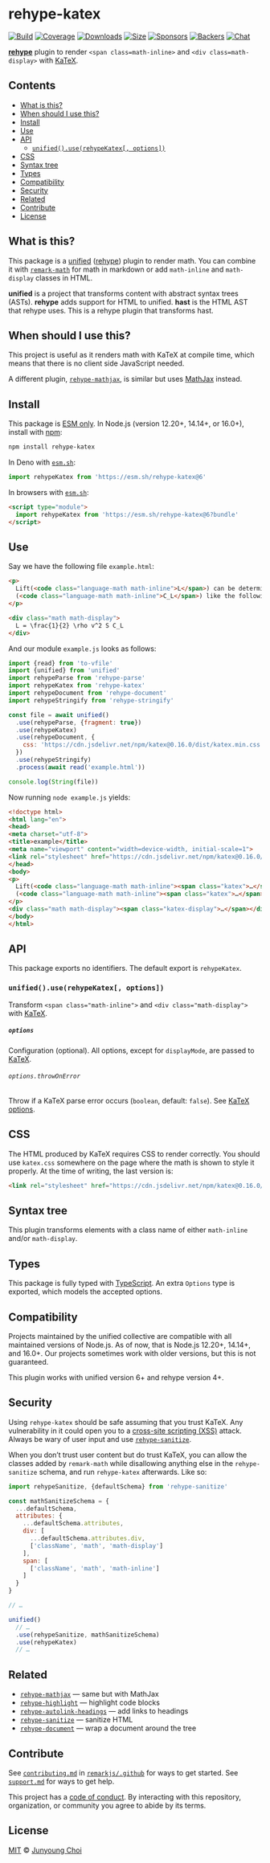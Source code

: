# rehype-katex

[![Build][build-badge]][build]
[![Coverage][coverage-badge]][coverage]
[![Downloads][downloads-badge]][downloads]
[![Size][size-badge]][size]
[![Sponsors][sponsors-badge]][collective]
[![Backers][backers-badge]][collective]
[![Chat][chat-badge]][chat]

**[rehype][]** plugin to render `<span class=math-inline>` and
`<div class=math-display>` with [KaTeX][].

## Contents

*   [What is this?](#what-is-this)
*   [When should I use this?](#when-should-i-use-this)
*   [Install](#install)
*   [Use](#use)
*   [API](#api)
    *   [`unified().use(rehypeKatex[, options])`](#unifieduserehypekatex-options)
*   [CSS](#css)
*   [Syntax tree](#syntax-tree)
*   [Types](#types)
*   [Compatibility](#compatibility)
*   [Security](#security)
*   [Related](#related)
*   [Contribute](#contribute)
*   [License](#license)

## What is this?

This package is a [unified][] ([rehype][]) plugin to render math.
You can combine it with [`remark-math`][remark-math] for math in markdown or add
`math-inline` and `math-display` classes in HTML.

**unified** is a project that transforms content with abstract syntax trees
(ASTs).
**rehype** adds support for HTML to unified.
**hast** is the HTML AST that rehype uses.
This is a rehype plugin that transforms hast.

## When should I use this?

This project is useful as it renders math with KaTeX at compile time, which
means that there is no client side JavaScript needed.

A different plugin, [`rehype-mathjax`][rehype-mathjax], is similar but uses
[MathJax][] instead.

## Install

This package is [ESM only](https://gist.github.com/sindresorhus/a39789f98801d908bbc7ff3ecc99d99c).
In Node.js (version 12.20+, 14.14+, or 16.0+), install with [npm][]:

```sh
npm install rehype-katex
```

In Deno with [`esm.sh`][esmsh]:

```js
import rehypeKatex from 'https://esm.sh/rehype-katex@6'
```

In browsers with [`esm.sh`][esmsh]:

```html
<script type="module">
  import rehypeKatex from 'https://esm.sh/rehype-katex@6?bundle'
</script>
```

## Use

Say we have the following file `example.html`:

```html
<p>
  Lift(<code class="language-math math-inline">L</span>) can be determined by Lift Coefficient
  (<code class="language-math math-inline">C_L</span>) like the following equation.
</p>

<div class="math math-display">
  L = \frac{1}{2} \rho v^2 S C_L
</div>
```

And our module `example.js` looks as follows:

```js
import {read} from 'to-vfile'
import {unified} from 'unified'
import rehypeParse from 'rehype-parse'
import rehypeKatex from 'rehype-katex'
import rehypeDocument from 'rehype-document'
import rehypeStringify from 'rehype-stringify'

const file = await unified()
  .use(rehypeParse, {fragment: true})
  .use(rehypeKatex)
  .use(rehypeDocument, {
    css: 'https://cdn.jsdelivr.net/npm/katex@0.16.0/dist/katex.min.css'
  })
  .use(rehypeStringify)
  .process(await read('example.html'))

console.log(String(file))
```

Now running `node example.js` yields:

```html
<!doctype html>
<html lang="en">
<head>
<meta charset="utf-8">
<title>example</title>
<meta name="viewport" content="width=device-width, initial-scale=1">
<link rel="stylesheet" href="https://cdn.jsdelivr.net/npm/katex@0.16.0/dist/katex.min.css">
</head>
<body>
<p>
  Lift(<code class="language-math math-inline"><span class="katex">…</span></span>) can be determined by Lift Coefficient
  (<code class="language-math math-inline"><span class="katex">…</span></span>) like the following equation.
</p>
<div class="math math-display"><span class="katex-display">…</span></div>
</body>
</html>
```

## API

This package exports no identifiers.
The default export is `rehypeKatex`.

### `unified().use(rehypeKatex[, options])`

Transform `<span class="math-inline">` and `<div class="math-display">` with
[KaTeX][].

##### `options`

Configuration (optional).
All options, except for `displayMode`, are passed to [KaTeX][katex-options].

###### `options.throwOnError`

Throw if a KaTeX parse error occurs (`boolean`, default: `false`).
See [KaTeX options][katex-options].

## CSS

The HTML produced by KaTeX requires CSS to render correctly.
You should use `katex.css` somewhere on the page where the math is shown to
style it properly.
At the time of writing, the last version is:

```html
<link rel="stylesheet" href="https://cdn.jsdelivr.net/npm/katex@0.16.0/dist/katex.min.css" integrity="sha384-Xi8rHCmBmhbuyyhbI88391ZKP2dmfnOl4rT9ZfRI7mLTdk1wblIUnrIq35nqwEvC" crossorigin="anonymous">
```

<!-- To update the above, read the note in the monorepo readme. -->

## Syntax tree

This plugin transforms elements with a class name of either `math-inline` and/or
`math-display`.

## Types

This package is fully typed with [TypeScript][].
An extra `Options` type is exported, which models the accepted options.

## Compatibility

Projects maintained by the unified collective are compatible with all maintained
versions of Node.js.
As of now, that is Node.js 12.20+, 14.14+, and 16.0+.
Our projects sometimes work with older versions, but this is not guaranteed.

This plugin works with unified version 6+ and rehype version 4+.

## Security

Using `rehype-katex` should be safe assuming that you trust KaTeX.
Any vulnerability in it could open you to a [cross-site scripting (XSS)][xss]
attack.
Always be wary of user input and use [`rehype-sanitize`][rehype-sanitize].

When you don’t trust user content but do trust KaTeX, you can allow the classes
added by `remark-math` while disallowing anything else in the `rehype-sanitize`
schema, and run `rehype-katex` afterwards.
Like so:

```js
import rehypeSanitize, {defaultSchema} from 'rehype-sanitize'

const mathSanitizeSchema = {
  ...defaultSchema,
  attributes: {
    ...defaultSchema.attributes,
    div: [
      ...defaultSchema.attributes.div,
      ['className', 'math', 'math-display']
    ],
    span: [
      ['className', 'math', 'math-inline']
    ]
  }
}

// …

unified()
  // …
  .use(rehypeSanitize, mathSanitizeSchema)
  .use(rehypeKatex)
  // …
```

## Related

*   [`rehype-mathjax`][rehype-mathjax]
    — same but with MathJax
*   [`rehype-highlight`](https://github.com/rehypejs/rehype-highlight)
    — highlight code blocks
*   [`rehype-autolink-headings`](https://github.com/rehypejs/rehype-autolink-headings)
    — add links to headings
*   [`rehype-sanitize`](https://github.com/rehypejs/rehype-sanitize)
    — sanitize HTML
*   [`rehype-document`](https://github.com/rehypejs/rehype-document)
    — wrap a document around the tree

## Contribute

See [`contributing.md`][contributing] in [`remarkjs/.github`][health] for ways
to get started.
See [`support.md`][support] for ways to get help.

This project has a [code of conduct][coc].
By interacting with this repository, organization, or community you agree to
abide by its terms.

## License

[MIT][license] © [Junyoung Choi][author]

<!-- Definitions -->

[build-badge]: https://github.com/remarkjs/remark-math/workflows/main/badge.svg

[build]: https://github.com/remarkjs/remark-math/actions

[coverage-badge]: https://img.shields.io/codecov/c/github/remarkjs/remark-math.svg

[coverage]: https://codecov.io/github/remarkjs/remark-math

[downloads-badge]: https://img.shields.io/npm/dm/rehype-katex.svg

[downloads]: https://www.npmjs.com/package/rehype-katex

[size-badge]: https://img.shields.io/bundlephobia/minzip/rehype-katex.svg

[size]: https://bundlephobia.com/result?p=rehype-katex

[sponsors-badge]: https://opencollective.com/unified/sponsors/badge.svg

[backers-badge]: https://opencollective.com/unified/backers/badge.svg

[collective]: https://opencollective.com/unified

[chat-badge]: https://img.shields.io/badge/chat-discussions-success.svg

[chat]: https://github.com/remarkjs/remark/discussions

[npm]: https://docs.npmjs.com/cli/install

[esmsh]: https://esm.sh

[health]: https://github.com/remarkjs/.github

[contributing]: https://github.com/remarkjs/.github/blob/HEAD/contributing.md

[support]: https://github.com/remarkjs/.github/blob/HEAD/support.md

[coc]: https://github.com/remarkjs/.github/blob/HEAD/code-of-conduct.md

[license]: https://github.com/remarkjs/remark-math/blob/main/license

[author]: https://rokt33r.github.io

[unified]: https://github.com/unifiedjs/unified

[rehype]: https://github.com/rehypejs/rehype

[xss]: https://en.wikipedia.org/wiki/Cross-site_scripting

[typescript]: https://www.typescriptlang.org

[rehype-sanitize]: https://github.com/rehypejs/rehype-sanitize

[katex]: https://github.com/Khan/KaTeX

[katex-options]: https://katex.org/docs/options.html

[mathjax]: https://www.mathjax.org

[remark-math]: ../remark-math

[rehype-mathjax]: ../rehype-mathjax
